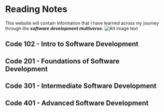 # Reading Notes

This website will contain information that I have learned across my journey through the ***software development multiverse.***
![Alt image text](https://i.picsum.photos/id/0/200/200.jpg?hmac=RZmZI0kb9l_aRWHFyOZUGyc8xsyV30HOJX8a4wuHWkA)

## Code 102 - Intro to Software Development

## Code 201 - Foundations of Software Development

## Code 301 - Intermediate Software Development

## Code 401 - Advanced Software Development
